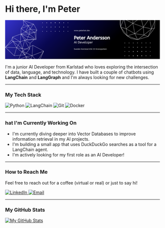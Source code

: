 <!-- Hej! Detta är en kommentar och kommer inte synas. Anpassa texten nedan! -->

# Hi there, I'm Peter

<p align="center">
  <img src="./github-banner.png" width="800">
</p>

I'm a junior AI Developer from Karlstad who loves exploring the intersection of data, language, and technology. I have built a couple of chatbots using **LangChain** and **LangGraph** and I'm always looking for new challenges.

---

###  My Tech Stack

<p align="left">
  <!-- Lägg till eller ta bort badges från shields.io efter behov -->
  <img src="https://img.shields.io/badge/Python-3776AB?style=for-the-badge&logo=python&logoColor=white" alt="Python" />
  <img src="https://img.shields.io/badge/LangChain-00866A?style=for-the-badge" alt="LangChain" />
  <img src="https://img.shields.io/badge/Git-F05032?style=for-the-badge&logo=git&logoColor=white" alt="Git" />
  <img src="https://img.shields.io/badge/Docker-2496ED?style=for-the-badge&logo=docker&logoColor=white" alt="Docker" />
</p>

---

### hat I'm Currently Working On

*   I'm currently diving deeper into Vector Databases to improve information retrieval in my AI projects.
*   I'm building a small app that uses DuckDuckGo searches as a tool for a LangChain agent.
*   I'm actively looking for my first role as an AI Developer!

---

### How to Reach Me

Feel free to reach out for a coffee (virtual or real) or just to say hi!

<p align="left">
  <a href="https://www.linkedin.com/in/ditt-linkedin-användarnamn/" target="_blank">
    <img src="https://img.shields.io/badge/LinkedIn-0077B5?style=for-the-badge&logo=linkedin&logoColor=white" alt="LinkedIn" />
  </a>
  <a href="mailto:din-epost@exempel.com">
    <img src="https://img.shields.io/badge/Email_Me-D14836?style=for-the-badge&logo=gmail&logoColor=white" alt="Email" />
  </a>
</p>

---

### My GitHub Stats

[![My GitHub Stats](https://github-readme-stats.vercel.app/api?username=ronnedahl&show_icons=true&theme=tokyonight&hide_border=true&count_private=true)](https://github.com/anuraghazra/github-readme-stats)
